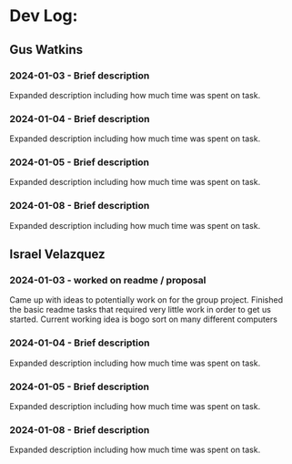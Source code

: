 # Dev Log:

## Gus Watkins

### 2024-01-03 - Brief description
Expanded description including how much time was spent on task.

### 2024-01-04 - Brief description
Expanded description including how much time was spent on task.

### 2024-01-05 - Brief description
Expanded description including how much time was spent on task.

### 2024-01-08 - Brief description
Expanded description including how much time was spent on task.

## Israel Velazquez

### 2024-01-03 - worked on readme / proposal
Came up with ideas to potentially work on for the group project. Finished the basic readme tasks that required very little work in order to get us started. Current working idea is bogo sort on many different computers

### 2024-01-04 - Brief description
Expanded description including how much time was spent on task.

### 2024-01-05 - Brief description
Expanded description including how much time was spent on task.

### 2024-01-08 - Brief description
Expanded description including how much time was spent on task.